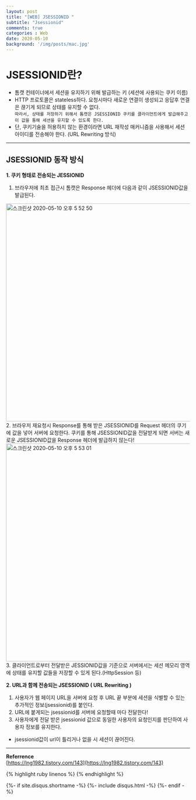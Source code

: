 ```yaml
---
layout: post
title: "[WEB] JSESSIONID "
subtitle: "Jsessionid"
comments: true
categories : Web
date: 2020-05-10
background: '/img/posts/mac.jpg'
---
```


# JSESSIONID란?   
- 톰캣 컨테이너에서 세션을 유지하기 위해 발급하는 키 (세션에 사용되는 쿠키 이름)
- HTTP 프로토콜은 stateless하다. 요청시마다 새로운 연결이 생성되고 응답후 연결은 
끊기게 되므로 상태를 유지할 수 없다.    
`따라서, 상태를 저장하기 위해서 톰캣은 JSESSIONID 쿠키를 클라이언트에게 발급해주고 
이 값을 통해 세션을 유지할 수 있도록 한다.`   
- 단, 쿠키기술을 허용하지 않는 환경이라면 URL 재작성 매커니즘을 사용해서 세션 아이디를 
전송해야 한다. (URL Rewriting 방식)    

- - - 
## JSESSIONID 동작 방식

**1. 쿠키 형태로 전송되는 JESSIONID**

1. 브라우저에 최초 접근시 톰캣은 Response 헤더에 다음과 같이 JSESSIONID값을 발급된다.     
<img width="595" alt="스크린샷 2020-05-10 오후 5 52 50" src="https://user-images.githubusercontent.com/26623547/81494918-6488a980-92e7-11ea-88c8-e8b017e69f7b.png">
2. 브라우저 재요청시 Response를 통해 받은 JSESSIONID를 Request 헤더의 쿠기에 값을 넣어 
서버에 요청한다. 쿠키를 통해 JSESSIONID값을 전달받게 되면 서버는 새로운 JSESSIONID값을 Response 헤더에 
발급하지 않는다!    
<img width="595" alt="스크린샷 2020-05-10 오후 5 53 01" src="https://user-images.githubusercontent.com/26623547/81494940-8c780d00-92e7-11ea-848d-6f2f60fb6b20.png">
3. 클라이언트로부터 전달받은 JESSIONID값을 기준으로 서버에서는 세션 메모리 영역에 상태를 유지할 값들을 저장할 수 있게 
된다.(HttpSession 등)   

**2. URL과 함께 전송되는 JSESSIONID ( URL Rewriting )**

1. 사용자가 웹 페이지 URL을 서버에 요청 후 URL 끝 부분에 세션을 식별할 수 있는 추가적인 
정보(jsessionid)를 붙인다.   
2. URL에 붙게되는 jsessionid를 서버에 요청할때 마다 전달한다!   
3. 사용자에게 전달 받은 jsessionid 값으로 동일한 사용자의 요청인지를 판단하여 사용자 정보를 유지한다.   
 - jsessionid값이 url이 틀리거나 없을 시 세션이 끊어진다.   

- - -

**Referrence**   
[https://lng1982.tistory.com/143](https://lng1982.tistory.com/143)


{% highlight ruby linenos %}
{% endhighlight %}

{%- if site.disqus.shortname -%}
    {%- include disqus.html -%}
{%- endif -%}

